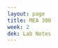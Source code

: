 ```yaml
---
layout: page
title: MEA 300
week: 2
dek: Lab Notes
---
```


<!-- 
 run down
 
- creating a simple platform
- detecting a collision
- the oppsite of true
- jump velocity
- jumping states

- random shrubs
- random clouds
- random()
 -->